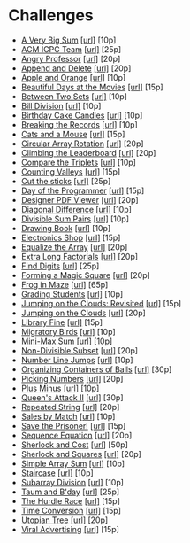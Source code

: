 # Challenges

- [A Very Big Sum](a-very-big-sum.py) [[url]](https://www.hackerrank.com/challenges/a-very-big-sum) [10p]
- [ACM ICPC Team](acm-icpc-team.py) [[url]](https://www.hackerrank.com/challenges/acm-icpc-team) [25p]
- [Angry Professor](angry-professor.py) [[url]](https://www.hackerrank.com/challenges/angry-professor) [20p]
- [Append and Delete](append-and-delete.py) [[url]](https://www.hackerrank.com/challenges/append-and-delete) [20p]
- [Apple and Orange](apple-and-orange.py) [[url]](https://www.hackerrank.com/challenges/apple-and-orange) [10p]
- [Beautiful Days at the Movies](beautiful-days-at-the-movies.py) [[url]](https://www.hackerrank.com/challenges/beautiful-days-at-the-movies) [15p]
- [Between Two Sets](between-two-sets.py) [[url]](https://www.hackerrank.com/challenges/between-two-sets) [10p]
- [Bill Division](bon-appetit.py) [[url]](https://www.hackerrank.com/challenges/bon-appetit) [10p]
- [Birthday Cake Candles](birthday-cake-candles.py) [[url]](https://www.hackerrank.com/challenges/birthday-cake-candles) [10p]
- [Breaking the Records](breaking-best-and-worst-records.py) [[url]](https://www.hackerrank.com/challenges/breaking-best-and-worst-records) [10p]
- [Cats and a Mouse](cats-and-a-mouse.py) [[url]](https://www.hackerrank.com/challenges/cats-and-a-mouse) [15p]
- [Circular Array Rotation](circular-array-rotation.py) [[url]](https://www.hackerrank.com/challenges/circular-array-rotation) [20p]
- [Climbing the Leaderboard](climbing-the-leaderboard.py) [[url]](https://www.hackerrank.com/challenges/climbing-the-leaderboard) [20p]
- [Compare the Triplets](compare-the-triplets.py) [[url]](https://www.hackerrank.com/challenges/compare-the-triplets) [10p]
- [Counting Valleys](counting-valleys.py) [[url]](https://www.hackerrank.com/challenges/counting-valleys) [15p]
- [Cut the sticks](cut-the-sticks.py) [[url]](https://www.hackerrank.com/challenges/cut-the-sticks) [25p]
- [Day of the Programmer](day-of-the-programmer.py) [[url]](https://www.hackerrank.com/challenges/day-of-the-programmer) [15p]
- [Designer PDF Viewer](designer-pdf-viewer.py) [[url]](https://www.hackerrank.com/challenges/designer-pdf-viewer) [20p]
- [Diagonal Difference](diagonal-difference.py) [[url]](https://www.hackerrank.com/challenges/diagonal-difference) [10p]
- [Divisible Sum Pairs](divisible-sum-pairs.py) [[url]](https://www.hackerrank.com/challenges/divisible-sum-pairs) [10p]
- [Drawing Book](drawing-book.py) [[url]](https://www.hackerrank.com/challenges/drawing-book) [10p]
- [Electronics Shop](electronics-shop.py) [[url]](https://www.hackerrank.com/challenges/electronics-shop) [15p]
- [Equalize the Array](equality-in-a-array.py) [[url]](https://www.hackerrank.com/challenges/equality-in-a-array) [20p]
- [Extra Long Factorials](extra-long-factorials.py) [[url]](https://www.hackerrank.com/challenges/extra-long-factorials) [20p]
- [Find Digits](find-digits.py) [[url]](https://www.hackerrank.com/challenges/find-digits) [25p]
- [Forming a Magic Square](magic-square-forming.py) [[url]](https://www.hackerrank.com/challenges/magic-square-forming) [20p]
- [Frog in Maze](frog-in-maze.py) [[url]](https://www.hackerrank.com/challenges/frog-in-maze) [65p]
- [Grading Students](grading.py) [[url]](https://www.hackerrank.com/challenges/grading) [10p]
- [Jumping on the Clouds: Revisited](jumping-on-the-clouds-revisited.py) [[url]](https://www.hackerrank.com/challenges/jumping-on-the-clouds-revisited) [15p]
- [Jumping on the Clouds](jumping-on-the-clouds.py) [[url]](https://www.hackerrank.com/challenges/jumping-on-the-clouds) [20p]
- [Library Fine](library-fine.py) [[url]](https://www.hackerrank.com/challenges/library-fine) [15p]
- [Migratory Birds](migratory-birds.py) [[url]](https://www.hackerrank.com/challenges/migratory-birds) [10p]
- [Mini-Max Sum](mini-max-sum.py) [[url]](https://www.hackerrank.com/challenges/mini-max-sum) [10p]
- [Non-Divisible Subset](non-divisible-subset.py) [[url]](https://www.hackerrank.com/challenges/non-divisible-subset) [20p]
- [Number Line Jumps](kangaroo.py) [[url]](https://www.hackerrank.com/challenges/kangaroo) [10p]
- [Organizing Containers of Balls](organizing-containers-of-balls.py) [[url]](https://www.hackerrank.com/challenges/organizing-containers-of-balls) [30p]
- [Picking Numbers](picking-numbers.py) [[url]](https://www.hackerrank.com/challenges/picking-numbers) [20p]
- [Plus Minus](plus-minus.py) [[url]](https://www.hackerrank.com/challenges/plus-minus) [10p]
- [Queen's Attack II](queens-attack-2.py) [[url]](https://www.hackerrank.com/challenges/queens-attack-2) [30p]
- [Repeated String](repeated-string.py) [[url]](https://www.hackerrank.com/challenges/repeated-string) [20p]
- [Sales by Match](sock-merchant.py) [[url]](https://www.hackerrank.com/challenges/sock-merchant) [10p]
- [Save the Prisoner!](save-the-prisoner.py) [[url]](https://www.hackerrank.com/challenges/save-the-prisoner) [15p]
- [Sequence Equation](permutation-equation.py) [[url]](https://www.hackerrank.com/challenges/permutation-equation) [20p]
- [Sherlock and Cost](sherlock-and-cost.py) [[url]](https://www.hackerrank.com/challenges/sherlock-and-cost) [50p]
- [Sherlock and Squares](sherlock-and-squares.py) [[url]](https://www.hackerrank.com/challenges/sherlock-and-squares) [20p]
- [Simple Array Sum](simple-array-sum.py) [[url]](https://www.hackerrank.com/challenges/simple-array-sum) [10p]
- [Staircase](staircase.py) [[url]](https://www.hackerrank.com/challenges/staircase) [10p]
- [Subarray Division](the-birthday-bar.py) [[url]](https://www.hackerrank.com/challenges/the-birthday-bar) [10p]
- [Taum and B'day](taum-and-bday.py) [[url]](https://www.hackerrank.com/challenges/taum-and-bday) [25p]
- [The Hurdle Race](the-hurdle-race.py) [[url]](https://www.hackerrank.com/challenges/the-hurdle-race) [15p]
- [Time Conversion](time-conversion.py) [[url]](https://www.hackerrank.com/challenges/time-conversion) [15p]
- [Utopian Tree](utopian-tree.py) [[url]](https://www.hackerrank.com/challenges/utopian-tree) [20p]
- [Viral Advertising](strange-advertising.py) [[url]](https://www.hackerrank.com/challenges/strange-advertising) [15p]
